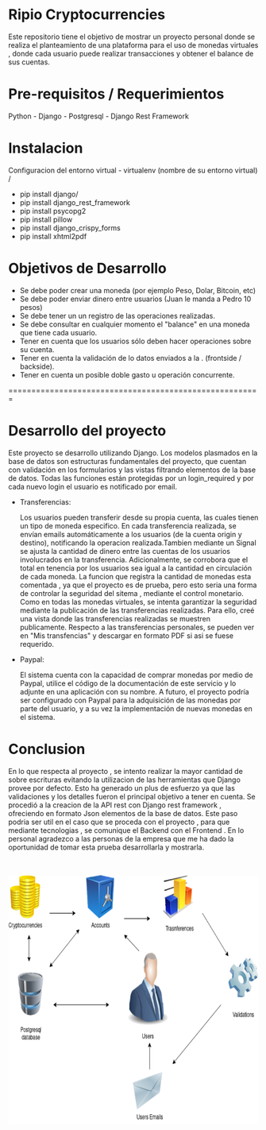 Ripio Cryptocurrencies
=======================================================

Este repositorio tiene el objetivo de mostrar un proyecto 
personal donde se realiza el planteamiento de una plataforma
para el uso de monedas virtuales , donde cada usuario puede
realizar transacciones y obtener el balance de sus cuentas.

Pre-requisitos / Requerimientos
=====================
Python - Django - Postgresql - Django Rest Framework 

Instalacion
=============================

Configuracion del entorno virtual - virtualenv (nombre de su entorno virtual) /

- pip install django/
- pip install django_rest_framework
- pip install psycopg2
- pip install pillow
- pip install django_crispy_forms
- pip install xhtml2pdf


Objetivos de Desarrollo
=============================
- Se debe poder crear una moneda (por ejemplo Peso, Dolar, Bitcoin, etc)
- Se debe poder enviar dinero entre usuarios (Juan le manda a Pedro 10 pesos)
- Se debe tener un un registro de las operaciones realizadas.
- Se debe consultar en cualquier momento el "balance" en una moneda que tiene cada
  usuario.
- Tener en cuenta que los usuarios sólo deben hacer operaciones sobre su cuenta.
- Tener en cuenta la validación de lo datos enviados a la . (frontside / backside).
- Tener en cuenta un posible doble gasto u operación concurrente.


=======================================================

Desarrollo del proyecto
=======================================================
Este proyecto se desarrollo utilizando Django. 
Los modelos plasmados en la base de datos son estructuras fundamentales del proyecto, que cuentan con validación en los formularios y las vistas filtrando elementos de la base de datos. 
Todas las funciones están protegidas por un login_required y por cada nuevo login el usuario es notificado por email. 

- Transferencias:

    Los usuarios pueden transferir desde su propia cuenta, las cuales tienen  un tipo de moneda especifico. 
               En cada transferencia realizada, se envían emails automáticamente a los usuarios (de la cuenta origin y destino), notificando la operacion realizada.Tambien mediante un Signal se ajusta la cantidad de dinero entre las cuentas de los usuarios involucrados en la transferencia. Adicionalmente, se corrobora que el total en tenencia por los usuarios sea igual a la cantidad en circulación de cada moneda. La funcion que registra la cantidad de  monedas esta comentada , ya que el proyecto es de prueba, pero esto seria una forma de controlar la seguridad del sitema , mediante el control monetario.
               Como en todas las monedas virtuales, se intenta garantizar la seguridad mediante la publicación de las transferencias realizadas. Para ello, creé una vista donde las transferencias realizadas se muestren publicamente.
               Respecto a las transferencias personales, se pueden ver en "Mis transfencias" y descargar en formato PDF si asi se fuese requerido.

- Paypal:

   El sistema cuenta con la capacidad de comprar monedas por medio de Paypal, utilice el código de la documentación de este servicio y lo adjunte en una aplicación con su nombre. 
        A futuro, el proyecto podría ser configurado con Paypal para la adquisición de las monedas por parte del usuario, y a su vez la implementación de nuevas monedas en el sistema. 

Conclusion
=======================================================
En lo que respecta al proyecto , se intento realizar la mayor cantidad de sobre escrituras evitando la utilizacion de las herramientas que Django provee por defecto. Esto ha generado un plus de esfuerzo ya que las validaciones y los detalles fueron el principal objetivo a tener en cuenta. Se procedió a la creacion de la API rest con Django rest framework , ofreciendo en formato Json elementos de la base de datos. Este paso podria ser util en el caso que se proceda con el proyecto , para que mediante tecnologias , se comunique el Backend con el Frontend .
En lo personal agradezco a las personas de la empresa que me ha dado la oportunidad de tomar esta prueba desarrollarla y mostrarla.


<br>
<br>


<img src="Ripio/images/Untitled Diagram(1).png" width="800" height="500">
